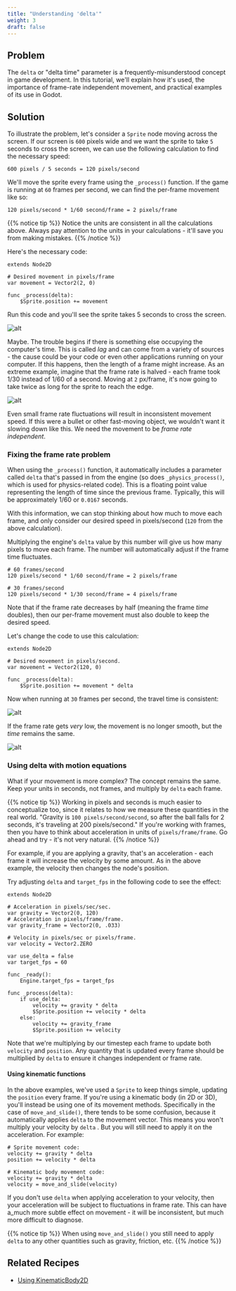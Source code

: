 ```yaml
---
title: "Understanding 'delta'"
weight: 3
draft: false
---
```


## Problem

The `delta` or "delta time" parameter is a frequently-misunderstood concept in game development. In this tutorial, we'll explain how it's used, the importance of frame-rate independent movement, and practical examples of its use in Godot.

## Solution

To illustrate the problem, let's consider a `Sprite` node moving across the screen. If our screen is `600` pixels wide and we want the sprite to take `5` seconds to cross the screen, we can use the following calculation to find the necessary speed:

```
600 pixels / 5 seconds = 120 pixels/second
```

We'll move the sprite every frame using the `_process()` function. If the game is running at `60` frames per second, we can find the per-frame movement like so:

```
120 pixels/second * 1/60 second/frame = 2 pixels/frame
```

{{% notice tip %}}
Notice the units are consistent in all the calculations above. Always pay attention to the units in your calculations - it'll save you from making mistakes.
{{% /notice %}}

Here's the necessary code:

```gdscript
extends Node2D

# Desired movement in pixels/frame
var movement = Vector2(2, 0)

func _process(delta):
    $Sprite.position += movement
```

Run this code and you'll see the sprite takes 5 seconds to cross the screen.

![alt](/godot_recipes/img/delta_01.gif)

Maybe. The trouble begins if there is something else occupying the computer's time. This is called _lag_ and can come from a variety of sources - the cause could be your code or even other applications running on your computer. If this happens, then the length of a frame might increase. As an extreme example, imagine that the frame rate is halved - each frame took 1/30 instead of 1/60 of a second. Moving at `2` px/frame, it's now going to take twice as long for the sprite to reach the edge.

![alt](/godot_recipes/img/delta_02.gif)

Even small frame rate fluctuations will result in inconsistent movement speed. If this were a bullet or other fast-moving object, we wouldn't want it slowing down like this. We need the movement to be _frame rate independent_.

### Fixing the frame rate problem

When using the `_process()` function, it automatically includes a parameter called `delta` that's passed in from the engine (so does `_physics_process()`, which is used for physics-related code). This is a floating point value representing the length of time since the previous frame. Typically, this will be approximately 1/60 or `0.0167` seconds.

With this information, we can stop thinking about how much to move each frame, and only consider our desired speed in pixels/second (`120` from the above calculation).

Multiplying the engine's `delta` value by this number will give us how many pixels to move each frame. The number will automatically adjust if the frame time fluctuates.

```
# 60 frames/second
120 pixels/second * 1/60 second/frame = 2 pixels/frame

# 30 frames/second
120 pixels/second * 1/30 second/frame = 4 pixels/frame
```

Note that if the frame rate decreases by half (meaning the frame _time_ doubles), then our per-frame movement must also double to keep the desired speed.

Let's change the code to use this calculation:

```gdscript
extends Node2D

# Desired movement in pixels/second.
var movement = Vector2(120, 0)

func _process(delta):
    $Sprite.position += movement * delta
```

Now when running at `30` frames per second, the travel time is consistent:

![alt](/godot_recipes/img/delta_03.gif)

If the frame rate gets _very_ low, the movement is no longer smooth, but the _time_ remains the same.

![alt](/godot_recipes/img/delta_04.gif)

### Using delta with motion equations

What if your movement is more complex? The concept remains the same. Keep your units in seconds, not frames, and multiply by `delta` each frame.

{{% notice tip %}}
Working in pixels and seconds is much easier to conceptualize too, since it relates to how we measure these quantities in the real world. "Gravity is `100 pixels/second/second`, so after the ball falls for 2 seconds, it's traveling at 200 pixels/second." If you're working with frames, then you have to think about acceleration in units of `pixels/frame/frame`. Go ahead and try - it's not very natural.
{{% /notice %}}

For example, if you are applying a gravity, that's an acceleration - each frame it will increase the velocity by some amount. As in the above example, the velocity then changes the node's position.

Try adjusting `delta` and `target_fps` in the following code to see the effect:

```gdscript
extends Node2D

# Acceleration in pixels/sec/sec.
var gravity = Vector2(0, 120)
# Acceleration in pixels/frame/frame.
var gravity_frame = Vector2(0, .033)

# Velocity in pixels/sec or pixels/frame.
var velocity = Vector2.ZERO

var use_delta = false
var target_fps = 60

func _ready():
    Engine.target_fps = target_fps

func _process(delta):
    if use_delta:
        velocity += gravity * delta
        $Sprite.position += velocity * delta
    else:
        velocity += gravity_frame
        $Sprite.position += velocity
```

Note that we're multiplying by our timestep each frame to update both `velocity` and `position`. Any quantity that is updated every frame should be multiplied by `delta` to ensure it changes independent or frame rate.

#### Using kinematic functions

In the above examples, we've used a `Sprite` to keep things simple, updating the `position` every frame. If you're using a kinematic body (in 2D or 3D), you'll instead be using one of its movement methods. Specifically in the case of `move_and_slide()`, there tends to be some confusion, because it automatically applies `delta` to the movement vector. This means you won't multiply your velocity by `delta` . But you will still need to apply it on the acceleration. For example:

```gdscript
# Sprite movement code:
velocity += gravity * delta
position += velocity * delta

# Kinematic body movement code:
velocity += gravity * delta
velocity = move_and_slide(velocity)
```

If you don't use `delta` when applying acceleration to your velocity, then your acceleration will be subject to fluctuations in frame rate. This can have a_much more subtle effect on movement - it will be inconsistent, but much more difficult to diagnose.

{{% notice tip %}}
When using `move_and_slide()` you still need to apply `delta` to any other quantities such as gravity, friction, etc.
{{% /notice %}}

## Related Recipes

- [Using KinematicBody2D](/godot_recipes/physics/godot3_kinematic2d/)
